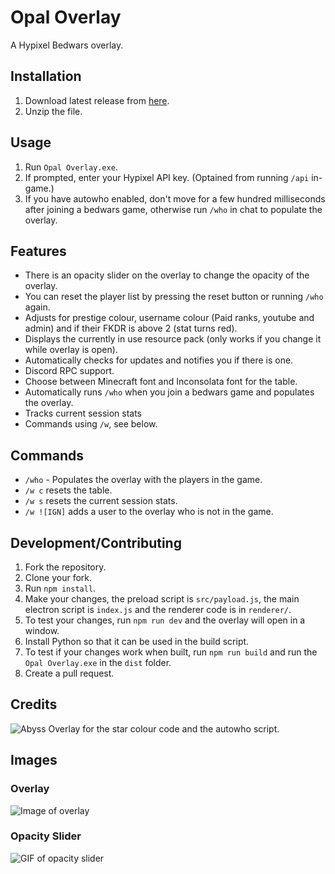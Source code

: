 # Opal Overlay

A Hypixel Bedwars overlay.

## Installation

1. Download latest release from [here](https://github.com/AnotherPillow/opal-overlay/releases).
2. Unzip the file.

## Usage

1. Run `Opal Overlay.exe`.
2. If prompted, enter your Hypixel API key. (Optained from running `/api` in-game.)
3. If you have autowho enabled, don't move for a few hundred milliseconds after joining a bedwars game, otherwise run `/who` in chat to populate the overlay.

## Features

- There is an opacity slider on the overlay to change the opacity of the overlay.
- You can reset the player list by pressing the reset button or running `/who` again.
- Adjusts for prestige colour, username colour (Paid ranks, youtube and admin) and if their FKDR is above 2 (stat turns red).
- Displays the currently in use resource pack (only works if you change it while overlay is open).
- Automatically checks for updates and notifies you if there is one.
- Discord RPC support.
- Choose between Minecraft font and Inconsolata font for the table.
- Automatically runs `/who` when you join a bedwars game and populates the overlay.
- Tracks current session stats
- Commands using `/w`, see below.

## Commands

- `/who` - Populates the overlay with the players in the game.
- `/w c` resets the table.
- `/w s` resets the current session stats.
- `/w ![IGN]` adds a user to the overlay who is not in the game.

## Development/Contributing

1. Fork the repository.
2. Clone your fork.
3. Run `npm install`.
4. Make your changes, the preload script is `src/payload.js`, the main electron script is `index.js` and the renderer code is in `renderer/`.
5. To test your changes, run `npm run dev` and the overlay will open in a window.
6. Install Python so that it can be used in the build script.
7. To test if your changes work when built, run `npm run build` and run the `Opal Overlay.exe` in the `dist` folder.
8. Create a pull request.

## Credits

![Abyss Overlay](https://github.com/Chit132/abyss-overlay) for the star colour code and the autowho script.

## Images

### Overlay

![Image of overlay](https://i.imgur.com/ykNYsZD.png)

### Opacity Slider

![GIF of opacity slider](https://i.imgur.com/XWMCTc6.gif)
